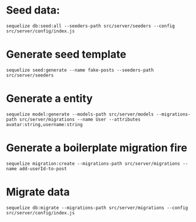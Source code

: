 # Seed data:

`sequelize db:seed:all --seeders-path src/server/seeders --config src/server/config/index.js`

# Generate seed template

`sequelize seed:generate --name fake-posts --seeders-path src/server/seeders`

# Generate a entity

`sequelize model:generate --models-path src/server/models --migrations-path src/server/migrations --name User --attributes avatar:string,username:string`

# Generate a boilerplate migration fire

`sequelize migration:create --migrations-path src/server/migrations --name add-userId-to-post`

# Migrate data

`sequelize db:migrate --migrations-path src/server/migrations --config src/server/config/index.js`
